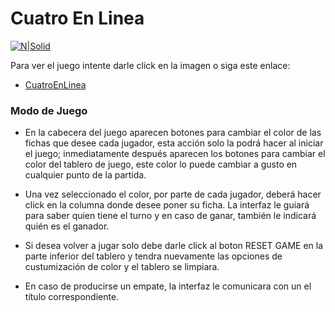 # Cuatro En Linea

[![N|Solid](https://play-lh.googleusercontent.com/5WZPDYRm_qIoWl_y5TRT024nL-usQgY-bd7JDUHJU7vEiGGQS3uDtSnNgLWgUlWZjKA=s128)](https://hugoalbertotrujillo.github.io/cuatroEnLInea/)

Para ver el juego intente darle click en la imagen o siga este enlace:
* [CuatroEnLinea]

### Modo de Juego
* En la cabecera del juego aparecen botones para cambiar el color de las fichas que desee cada jugador, esta acción solo la podrá hacer al iniciar el juego; inmediatamente después aparecen los botones para cambiar el color del tablero de juego, este color lo puede cambiar a gusto en cualquier punto de la partida.
 
* Una vez seleccionado el color, por parte de cada jugador, deberá hacer click en la columna donde desee poner su ficha. La interfaz le guiará para saber quien tiene el turno y en caso de ganar, también le indicará quién es el ganador.
 
* Si desea volver a jugar solo debe darle click al boton RESET GAME en la parte inferior del tablero y tendra nuevamente las opciones de custumización de color y el tablero se limpiara.
 
* En caso de producirse un empate, la interfaz le comunicara con un el título correspondiente.

[CuatroEnLinea]: <https://hugoalbertotrujillo.github.io/cuatroEnLInea/>
